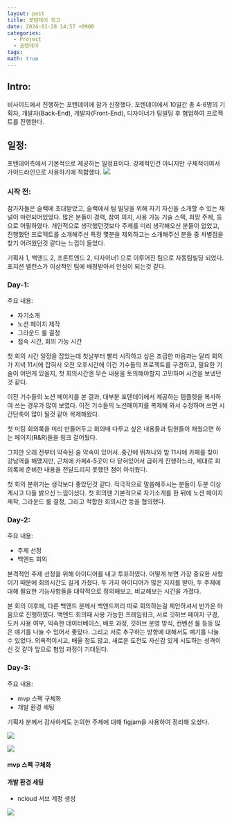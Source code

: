 ```yaml
---
layout: post
title: 포텐데이 회고
date: 2024-01-28 14:57 +0900
categories:
  - Project
  - 포텐데이
tags: 
math: true
---
```

## Intro: 

비사이드에서 진행하는 포텐데이에 참가 신청했다. 포텐데이에서 10일간 총 4-6명의 기획자, 개발자(Back-End), 개발자(Front-End), 디자이너가 팀빌딩 후 협업하여 프로젝트를 진행한다.

## 일정:
포텐데이측에서 기본적으로 제공하는 일정표이다. 강제적인건 아니지만 구체적이여서 가이드라인으로 사용하기에 적합했다.
![](https://i.imgur.com/OhjRI0a.png)

### 시작 전:
참가자들은 슬랙에 초대받았고, 슬랙에서 팀 빌딩을 위해 자기 자신을 소개할 수 있는 채널이 마련되어있었다. 많은 분들이 경력, 참여 의지, 사용 가능 기술 스택, 희망 주제, 등으로 어필하였다. 개인적으로 생각했던것보다 주제를 미리 생각해오신 분들이 없었고, 진행했던 프로젝트를 소개해주신 특정 몇분을 제외하고는 소개해주신 분들 중 차별점을 찾기 어려웠던것 같다는 느낌이 들었다.

기획자 1, 백엔드 2, 프론트엔드 2, 디자이너1 으로 이루어진 팀으로 자동팀빌딩 되었다. 포지션 밸런스가 이상적인 팀에 배정받아서 안심이 되는것 같다.
### Day-1:
주요 내용:
- 자기소개
- 노션 페이지 제작
- 그라운드 룰 결정
- 접속 시간, 회의 가능 시간

첫 회의 시간 일정을 잡았는데 첫날부터 빨리 시작하고 싶은 조급한 마음과는 달리 회의가 저녁 11시에 잡혀서 오전 오후시간에 이건 기수들의 프로젝트를 구경하고, 필요한 기술이 어떤게 있을지, 첫 회의시간엔 무슨 내용을 토의해야할지 고민하며 시간을 보냈던것 같다.

이전 기수들의 노션 페이지를 본 결과, 대부분 포텐데이에서 제공하는 템플렛을 복사하여 쓰는 경우가 많이 보였다. 이전 기수들의 노션페이지를 복제해 와서 수정하며 쓰면 시간단축이 많이 될것 같아 복제해왔다.

첫 미팅 회의록을 미리 만들어두고 회의때 다루고 싶은 내용들과 팀원들이 채웠으면 하는 페이지(R&R)들을 링크 걸어뒀다.

그치만 오래 전부터 약속된 술 약속이 있어서..중간에 뛰쳐나와 밤 11시에 카페를 찾아 강남역을 해맸지만, 근처에 카페4-5곳이 다 닫혀있어서 급하게 진행하느라, 제대로 회의록에 준비한 내용을 전달드리지 못했던 점이 아쉬웠다.

첫 회의 분위기는 생각보다 좋았던것 같다. 적극적으로 말씀해주시는 분들이 두분 이상 계시고 다들 밝으신 느낌이셨다. 첫 회의땐 기본적으로 자기소개를 한 뒤에 노션 페이지 제작, 그라운드 룰 결정, 그리고 적합한 회의시간 등을 협의했다.


### Day-2:
주요 내용:
- 주제 선정
- 백엔드 회의

본격적인 주제 선정을 위해 아이디어를 내고 투표하였다. 어떻게 보면 가장 중요한 사항이기 때문에 회의시간도 길게 가졌다. 두 가지 아이디어가 많은 지지를 받아, 두 주제에 대해 필요한 기능사항들을 대략적으로 정의해보고, 비교해보는 시간을 가졌다. 

본 회의 이후에, 다른 백엔드 분께서 백엔드끼리 따로 회의하는걸 제안하셔서 반가운 마음으로 진행하였다. 
백엔드 회의때 사용 가능한 프레임워크, 서로 깃허브 페이지 구경, 도커 사용 여부, 익숙한 데이터베이스, 배포 과정, 깃허브 운영 방식, 컨벤션 룰 등등 많은 얘기를 나눌 수 있어서 좋았다. 그리고 서로 추구하는 방향에 대해서도 얘기를 나눌 수 있었다. 의욕적이시고, 배울 점도 많고, 새로운 도전도 자신감 있게 시도하는 성격이신 것 같아 앞으로 협업 과정이 기대된다. 

### Day-3:
주요 내용:
- mvp 스펙 구체화
- 개발 환경 세팅


기획자 분께서 감사하게도 논의한 주제에 대해 figjam을 사용하여 정리해 오셨다.

![](https://i.imgur.com/sR2t4Tc.png)

![](https://i.imgur.com/x787uZV.png)

#### mvp 스펙 구체화

#### 개발 환경 세팅
- ncloud 서브 계정 생성



![](https://i.imgur.com/0b0Fusp.png)
